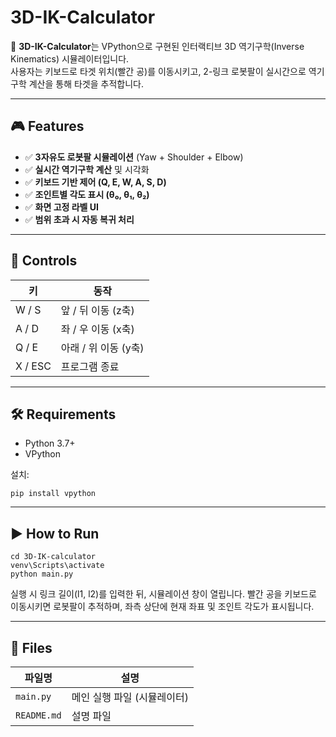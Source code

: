 # 3D-IK-Calculator

🚀 **3D-IK-Calculator**는 VPython으로 구현된 인터랙티브 3D 역기구학(Inverse Kinematics) 시뮬레이터입니다.  
사용자는 키보드로 타겟 위치(빨간 공)를 이동시키고, 2-링크 로봇팔이 실시간으로 역기구학 계산을 통해 타겟을 추적합니다.

---

## 🎮 Features

- ✅ **3자유도 로봇팔 시뮬레이션** (Yaw + Shoulder + Elbow)
- ✅ **실시간 역기구학 계산** 및 시각화
- ✅ **키보드 기반 제어 (Q, E, W, A, S, D)**
- ✅ **조인트별 각도 표시 (θ₀, θ₁, θ₂)**
- ✅ **화면 고정 라벨 UI**
- ✅ **범위 초과 시 자동 복귀 처리**

---

## 🔧 Controls

| 키     | 동작                   |
|--------|------------------------|
| W / S  | 앞 / 뒤 이동 (z축)     |
| A / D  | 좌 / 우 이동 (x축)     |
| Q / E  | 아래 / 위 이동 (y축)   |
| X / ESC| 프로그램 종료          |

---

## 🛠 Requirements

- Python 3.7+
- VPython

설치:
```
pip install vpython
````

---

## ▶️ How to Run

```
cd 3D-IK-calculator
venv\Scripts\activate
python main.py

```

실행 시 링크 길이(l1, l2)를 입력한 뒤, 시뮬레이션 창이 열립니다.
빨간 공을 키보드로 이동시키면 로봇팔이 추적하며, 좌측 상단에 현재 좌표 및 조인트 각도가 표시됩니다.

---

## 📁 Files

| 파일명         | 설명               |
| ----------- | ---------------- |
| `main.py`   | 메인 실행 파일 (시뮬레이터) |
| `README.md` | 설명 파일            |

